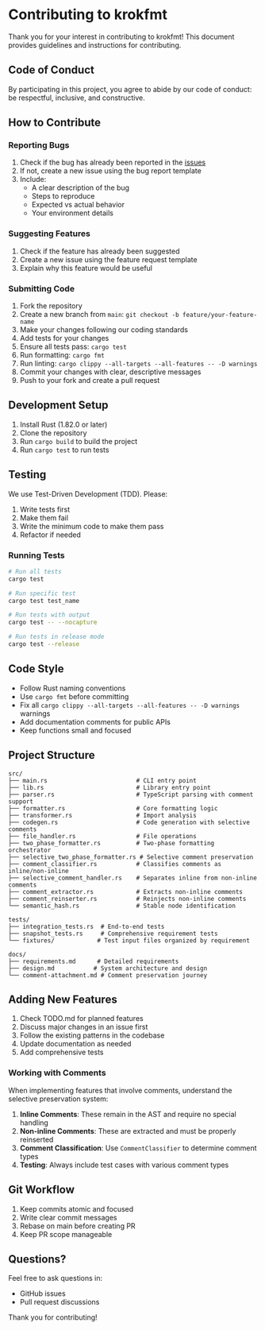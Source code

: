 # Contributing to krokfmt

Thank you for your interest in contributing to krokfmt! This document provides guidelines and instructions for contributing.

## Code of Conduct

By participating in this project, you agree to abide by our code of conduct: be respectful, inclusive, and constructive.

## How to Contribute

### Reporting Bugs

1. Check if the bug has already been reported in the [issues](https://github.com/skeswa/krokfmt/issues)
2. If not, create a new issue using the bug report template
3. Include:
   - A clear description of the bug
   - Steps to reproduce
   - Expected vs actual behavior
   - Your environment details

### Suggesting Features

1. Check if the feature has already been suggested
2. Create a new issue using the feature request template
3. Explain why this feature would be useful

### Submitting Code

1. Fork the repository
2. Create a new branch from `main`: `git checkout -b feature/your-feature-name`
3. Make your changes following our coding standards
4. Add tests for your changes
5. Ensure all tests pass: `cargo test`
6. Run formatting: `cargo fmt`
7. Run linting: `cargo clippy --all-targets --all-features -- -D warnings`
8. Commit your changes with clear, descriptive messages
9. Push to your fork and create a pull request

## Development Setup

1. Install Rust (1.82.0 or later)
2. Clone the repository
3. Run `cargo build` to build the project
4. Run `cargo test` to run tests

## Testing

We use Test-Driven Development (TDD). Please:
1. Write tests first
2. Make them fail
3. Write the minimum code to make them pass
4. Refactor if needed

### Running Tests

```bash
# Run all tests
cargo test

# Run specific test
cargo test test_name

# Run tests with output
cargo test -- --nocapture

# Run tests in release mode
cargo test --release
```

## Code Style

- Follow Rust naming conventions
- Use `cargo fmt` before committing
- Fix all `cargo clippy --all-targets --all-features -- -D warnings` warnings
- Add documentation comments for public APIs
- Keep functions small and focused

## Project Structure

```
src/
├── main.rs                         # CLI entry point
├── lib.rs                          # Library entry point
├── parser.rs                       # TypeScript parsing with comment support
├── formatter.rs                    # Core formatting logic
├── transformer.rs                  # Import analysis
├── codegen.rs                      # Code generation with selective comments
├── file_handler.rs                 # File operations
├── two_phase_formatter.rs          # Two-phase formatting orchestrator
├── selective_two_phase_formatter.rs # Selective comment preservation
├── comment_classifier.rs           # Classifies comments as inline/non-inline
├── selective_comment_handler.rs    # Separates inline from non-inline comments
├── comment_extractor.rs            # Extracts non-inline comments
├── comment_reinserter.rs           # Reinjects non-inline comments
└── semantic_hash.rs                # Stable node identification

tests/
├── integration_tests.rs  # End-to-end tests
├── snapshot_tests.rs     # Comprehensive requirement tests
└── fixtures/            # Test input files organized by requirement

docs/
├── requirements.md      # Detailed requirements
├── design.md           # System architecture and design
└── comment-attachment.md # Comment preservation journey
```

## Adding New Features

1. Check TODO.md for planned features
2. Discuss major changes in an issue first
3. Follow the existing patterns in the codebase
4. Update documentation as needed
5. Add comprehensive tests

### Working with Comments

When implementing features that involve comments, understand the selective preservation system:

1. **Inline Comments**: These remain in the AST and require no special handling
2. **Non-inline Comments**: These are extracted and must be properly reinserted
3. **Comment Classification**: Use `CommentClassifier` to determine comment types
4. **Testing**: Always include test cases with various comment types

## Git Workflow

1. Keep commits atomic and focused
2. Write clear commit messages
3. Rebase on main before creating PR
4. Keep PR scope manageable

## Questions?

Feel free to ask questions in:
- GitHub issues
- Pull request discussions

Thank you for contributing!
